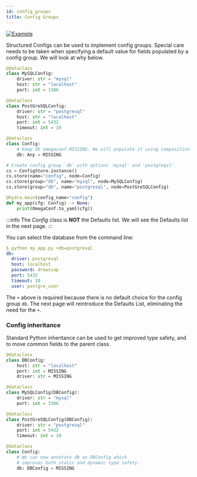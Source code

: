 ```yaml
---
id: config_groups
title: Config Groups
---
```

[![Example](https://img.shields.io/badge/-Example-informational)](https://github.com/facebookresearch/hydra/tree/master/examples/tutorials/structured_configs/3_config_groups/)

Structured Configs can be used to implement config groups. Special care needs to be taken when specifying a 
default value for fields populated by a config group. We will look at why below.

```python title="Defining a config group for database" {16-17,22-23}
@dataclass
class MySQLConfig:
    driver: str = "mysql"
    host: str = "localhost"
    port: int = 3306

@dataclass
class PostGreSQLConfig:
    driver: str = "postgresql"
    host: str = "localhost"
    port: int = 5432
    timeout: int = 10

@dataclass
class Config:
    # Keep db omegaconf.MISSING. We will populate it using composition.
    db: Any = MISSING

# Create config group `db` with options 'mysql' and 'postgreqsl'
cs = ConfigStore.instance()
cs.store(name="config", node=Config)
cs.store(group="db", name="mysql", node=MySQLConfig)
cs.store(group="db", name="postgresql", node=PostGreSQLConfig)

@hydra.main(config_name="config")
def my_app(cfg: Config) -> None:
    print(OmegaConf.to_yaml(cfg))
```

:::info
The *Config* class is **NOT** the Defaults list. We will see the Defaults list in the next page.
:::

You can select the database from the command line:
```yaml
$ python my_app.py +db=postgresql
db:
  driver: postgresql
  host: localhost
  password: drowssap
  port: 5432
  timeout: 10
  user: postgre_user
```

The `+` above is required because there is no default choice for the config group `db`.
The next page will reintroduce the Defaults List, eliminating the need for the `+`.

### Config inheritance
Standard Python inheritance can be used to get improved type safety, and to move common fields to the parent class.

```python title="Defining a config group for database using inheritance"
@dataclass
class DBConfig:
    host: str = "localhost"
    port: int = MISSING
    driver: str = MISSING

@dataclass
class MySQLConfig(DBConfig):
    driver: str = "mysql"
    port: int = 3306

@dataclass
class PostGreSQLConfig(DBConfig):
    driver: str = "postgresql"
    port: int = 5432
    timeout: int = 10

@dataclass
class Config:
    # We can now annotate db as DBConfig which
    # improves both static and dynamic type safety.
    db: DBConfig = MISSING
```
